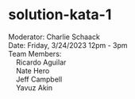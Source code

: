 # solution-kata-1

Moderator: Charlie Schaack\
Date: Friday, 3/24/2023 12pm - 3pm\
Team Members:\
&nbsp;&nbsp;&nbsp;&nbsp;Ricardo Aguilar\
&nbsp;&nbsp;&nbsp;&nbsp;Nate Hero\
&nbsp;&nbsp;&nbsp;&nbsp;Jeff Campbell\
&nbsp;&nbsp;&nbsp;&nbsp;Yavuz Akin
